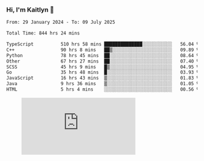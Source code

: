 ### Hi, I'm Kaitlyn 👋
<!--START_SECTION:waka-->

```txt
From: 29 January 2024 - To: 09 July 2025

Total Time: 844 hrs 24 mins

TypeScript          510 hrs 58 mins ██████████████░░░░░░░░░░░   56.04 %
C++                 90 hrs 8 mins   ██▒░░░░░░░░░░░░░░░░░░░░░░   09.89 %
Python              78 hrs 45 mins  ██░░░░░░░░░░░░░░░░░░░░░░░   08.64 %
Other               67 hrs 27 mins  ██░░░░░░░░░░░░░░░░░░░░░░░   07.40 %
SCSS                45 hrs 9 mins   █▒░░░░░░░░░░░░░░░░░░░░░░░   04.95 %
Go                  35 hrs 48 mins  █░░░░░░░░░░░░░░░░░░░░░░░░   03.93 %
JavaScript          16 hrs 43 mins  ▒░░░░░░░░░░░░░░░░░░░░░░░░   01.83 %
Java                9 hrs 36 mins   ▒░░░░░░░░░░░░░░░░░░░░░░░░   01.05 %
HTML                5 hrs 4 mins    ░░░░░░░░░░░░░░░░░░░░░░░░░   00.56 %
```

<!--END_SECTION:waka-->

<figure><embed src="https://wakatime.com/share/@018d58bc-3d22-46c9-b2d7-4ed36fb8172d/243b5d9b-77cd-4133-89ff-dcc8f225fa18.svg"></embed></figure>
